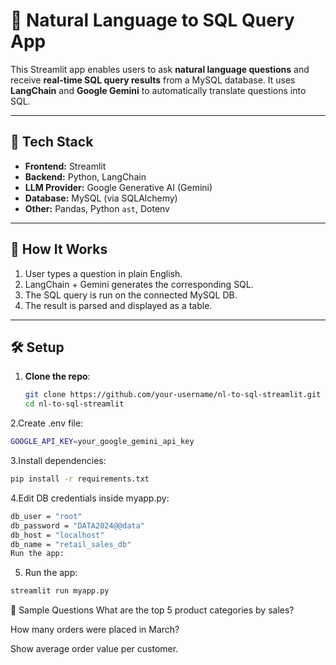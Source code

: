 # 🧠 Natural Language to SQL Query App

This Streamlit app enables users to ask **natural language questions** and receive **real-time SQL query results** from a MySQL database. It uses **LangChain** and **Google Gemini** to automatically translate questions into SQL.

---

## 🔧 Tech Stack

- **Frontend:** Streamlit
- **Backend:** Python, LangChain
- **LLM Provider:** Google Generative AI (Gemini)
- **Database:** MySQL (via SQLAlchemy)
- **Other:** Pandas, Python `ast`, Dotenv

---

## 🚀 How It Works

1. User types a question in plain English.
2. LangChain + Gemini generates the corresponding SQL.
3. The SQL query is run on the connected MySQL DB.
4. The result is parsed and displayed as a table.

---

## 🛠️ Setup

1. **Clone the repo**:
   ```bash
   git clone https://github.com/your-username/nl-to-sql-streamlit.git
   cd nl-to-sql-streamlit

2.Create .env file:
```bash
GOOGLE_API_KEY=your_google_gemini_api_key
```
3.Install dependencies:

```bash
pip install -r requirements.txt
```

4.Edit DB credentials inside myapp.py:
```bash
db_user = "root"
db_password = "DATA2024@@data"
db_host = "localhost"
db_name = "retail_sales_db"
Run the app:
```

5. Run the app:
```bash
streamlit run myapp.py

```


💬 Sample Questions
What are the top 5 product categories by sales?

How many orders were placed in March?

Show average order value per customer.
